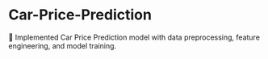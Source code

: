 # Car-Price-Prediction
🚀 Implemented Car Price Prediction model with data preprocessing, feature engineering, and model training.

